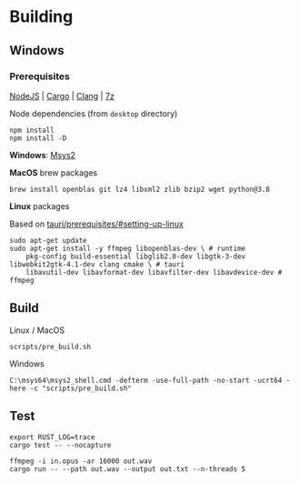 # Building

## Windows

### Prerequisites

[NodeJS](https://nodejs.org/en/download/current) | [Cargo](https://www.rust-lang.org/tools/install) | [Clang](https://releases.llvm.org/download.html) | [7z](https://www.7-zip.org/download.html)

Node dependencies (from `desktop` directory)

```console
npm install
npm install -D
```

**Windows**: [Msys2](https://www.msys2.org/)

**MacOS** brew packages

```console
brew install openblas git lz4 libxml2 zlib bzip2 wget python@3.8
```

**Linux** packages

Based on [tauri/prerequisites/#setting-up-linux](https://tauri.app/v1/guides/getting-started/prerequisites/#setting-up-linux)

```console
sudo apt-get update
sudo apt-get install -y ffmpeg libopenblas-dev \ # runtime
    pkg-config build-essential libglib2.0-dev libgtk-3-dev libwebkit2gtk-4.1-dev clang cmake \ # tauri
    libavutil-dev libavformat-dev libavfilter-dev libavdevice-dev # ffmpeg
```

## Build

Linux / MacOS

```console
scripts/pre_build.sh
```

Windows

```console
C:\msys64\msys2_shell.cmd -defterm -use-full-path -no-start -ucrt64 -here -c "scripts/pre_build.sh"
```

## Test

```
export RUST_LOG=trace
cargo test -- --nocapture
```

```console
ffmpeg -i in.opus -ar 16000 out.wav
cargo run -- --path out.wav --output out.txt --n-threads 5
```
